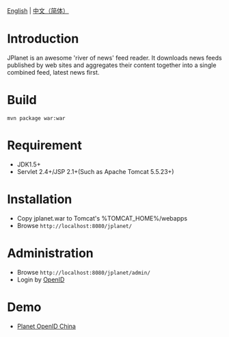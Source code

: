 [English](http://code.google.com/p/jplanet/) | [中文（简体）](http://code.google.com/p/jplanet/wiki/ProjectHome_zh_CN)


# Introduction #

JPlanet is an awesome 'river of news' feed reader. It downloads news feeds published by web sites and aggregates their content together into a single combined feed, latest news first.


# Build #

```
mvn package war:war
```


# Requirement #

  * JDK1.5+
  * Servlet 2.4+/JSP 2.1+(Such as Apache Tomcat 5.5.23+)


# Installation #

  * Copy jplanet.war to Tomcat's %TOMCAT\_HOME%/webapps
  * Browse `http://localhost:8080/jplanet/`


# Administration #
  * Browse `http://localhost:8080/jplanet/admin/`
  * Login by [OpenID](http://openid.net)

# Demo #
  * [Planet OpenID China](http://planet.openid.net.cn/)